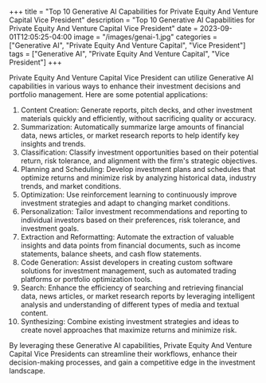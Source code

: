 +++
title = "Top 10 Generative AI Capabilities for Private Equity And Venture Capital Vice President"
description = "Top 10 Generative AI Capabilities for Private Equity And Venture Capital Vice President"
date = 2023-09-01T12:05:25-04:00
image = "/images/genai-1.jpg"
categories = ["Generative AI", "Private Equity And Venture Capital", "Vice President"]
tags = ["Generative AI", "Private Equity And Venture Capital", "Vice President"]
+++

Private Equity And Venture Capital Vice President can utilize Generative AI capabilities in various ways to enhance their investment decisions and portfolio management. Here are some potential applications:

1. Content Creation: Generate reports, pitch decks, and other investment materials quickly and efficiently, without sacrificing quality or accuracy.
2. Summarization: Automatically summarize large amounts of financial data, news articles, or market research reports to help identify key insights and trends.
3. Classification: Classify investment opportunities based on their potential return, risk tolerance, and alignment with the firm's strategic objectives.
4. Planning and Scheduling: Develop investment plans and schedules that optimize returns and minimize risk by analyzing historical data, industry trends, and market conditions.
5. Optimization: Use reinforcement learning to continuously improve investment strategies and adapt to changing market conditions.
6. Personalization: Tailor investment recommendations and reporting to individual investors based on their preferences, risk tolerance, and investment goals.
7. Extraction and Reformatting: Automate the extraction of valuable insights and data points from financial documents, such as income statements, balance sheets, and cash flow statements.
8. Code Generation: Assist developers in creating custom software solutions for investment management, such as automated trading platforms or portfolio optimization tools.
9. Search: Enhance the efficiency of searching and retrieving financial data, news articles, or market research reports by leveraging intelligent analysis and understanding of different types of media and textual content.
10. Synthesizing: Combine existing investment strategies and ideas to create novel approaches that maximize returns and minimize risk.

By leveraging these Generative AI capabilities, Private Equity And Venture Capital Vice Presidents can streamline their workflows, enhance their decision-making processes, and gain a competitive edge in the investment landscape.